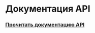 # Документация API

### [Прочитать документацию API](https://github.com/EcostCompony/specter_api_documentation)